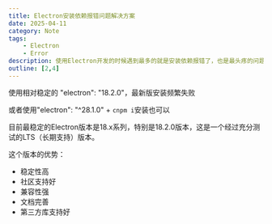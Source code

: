 ```yaml
---
title: Electron安装依赖报错问题解决方案
date: 2025-04-11
category: Note
tags:
    - Electron
    - Error
description: 使用Electron开发的时候遇到最多的就是安装依赖报错了，也是最头疼的问题了
outline: [2,4]
---
```


使用相对稳定的 "electron": "18.2.0"，最新版安装频繁失败

或者使用"electron": "^28.1.0" + `cnpm i`安装也可以

目前最稳定的Electron版本是18.x系列，特别是18.2.0版本，这是一个经过充分测试的LTS（长期支持）版本。

这个版本的优势：

- 稳定性高
- 社区支持好
- 兼容性强
- 文档完善
- 第三方库支持好
